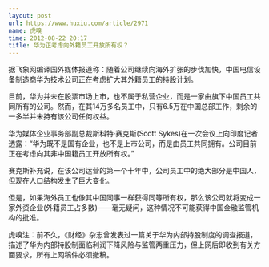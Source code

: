```yaml
---
layout: post
url: https://www.huxiu.com/article/2971
name: 虎嗅
time: 2012-08-22 20:17
title: 华为正考虑向外籍员工开放所有权？
---
```

据飞象网编译国外媒体报道称：随着公司继续向海外扩张的步伐加快，中国电信设备制造商华为技术公司正在考虑扩大其外籍员工的持股计划。

目前，华为并未在股票市场上市，也不属于私营企业，而是一家由旗下中国员工共同所有的公司。然而，在其14万多名员工中，只有6.5万在中国总部工作，剩余的一多半并未持有该公司任何权益。

华为媒体企业事务部副总裁斯科特·赛克斯(Scott Sykes)在一次会议上向印度记者透露：“华为既不是国有企业，也不是上市公司，而是由员工共同拥有。公司目前正在考虑向其非中国籍员工开放所有权。”

赛克斯补充说，在该公司运营的第一个十年中，公司员工中的绝大部分是中国人，但现在人口结构发生了巨大变化。

但是，如果海外员工也像其中国同事一样获得同等所有权，那么该公司就将变成一家外资企业(外籍员工占多数)——毫无疑问，这种情况不可能获得中国金融监管机构的批准。

虎嗅注：前不久，《财经》杂志曾发表过一篇关于华为内部持股制度的调查报道，描述了华为内部持股制面临利润下降风险与监管两重压力，但上网后即收到有关方面要求，所有上网稿件必须撤稿。

